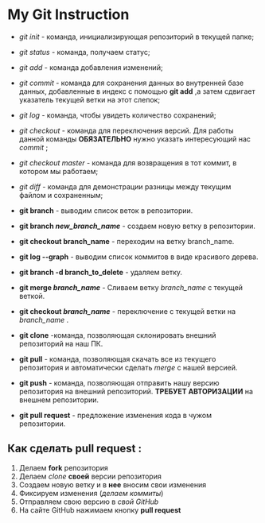 # My Git Instruction

* *git init* - команда, инициализирующая репозиторий в текущей папке;

* *git status* - команда, получаем статус;

* *git add* - команда добавления изменений;

* *git commit* - команда для сохранения данных во внутренней базе данных, добавленные в индекс с помощью **git add** ,а затем сдвигает указатель текущей ветки на этот слепок;

* *git log* - команда, чтобы увидеть количество сохранений;

* *git checkout* - команда для переключения версий. Для работы данной команды **ОБЯЗАТЕЛЬНО** нужно указать интересующий нас *commit* ;

* *git checkout master* - команда для возвращения в тот коммит, в котором мы работаем;

* *git diff* - команда для демонстрации разницы между текущим файлом и сохраненным;

* **git branch** - выводим список веток в репозитории. 

* **git branch *new_branch_name*** - создаем новую ветку в репозитории.

* **git checkout branch_name** - переходим на ветку branch_name.

* **git log --graph** - выводим список коммитов в виде красивого дерева.

* **git branch -d branch_to_delete** - удаляем ветку.

* **git merge *branch_name*** - Сливаем ветку *branch_name* с текущей веткой.

* **git checkout *branch_name*** - переключение с текущей ветки на *branch_name* .

* **git clone** -команда, позволяющая склонировать внешний репозиторий на наш ПК.

* **git pull** - команда, позволяющая скачать все из текущего репозитория и автоматически сделать *merge* с нашей версией.

* **git push** - команда, позволяющая отправить нашу версию репозитория на внешний репозиторий. **ТРЕБУЕТ АВТОРИЗАЦИИ** на внешнем репозитории.

* **git pull request** - предложение изменения кода в чужом репозитории.




## Как сделать pull request :

1. Делаем **fork** репозитория
2. Делаем *clone* **своей** версии репозитория
3. Создаем новую ветку и в **нее** вносим свои изменения
4. Фиксируем изменения (*делаем коммиты*)
5. Отправляем свою версию в *свой GitHub*
6. На сайте GitHub нажимаем кнопку **pull request**

